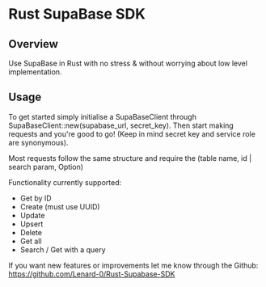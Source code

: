 # Rust SupaBase SDK

## Overview

Use SupaBase in Rust with no stress & without worrying about low level implementation.

## Usage

To get started simply initialise a SupaBaseClient through SupaBaseClient::new(supabase_url, secret_key). Then start making requests and you're good to go! (Keep in mind secret key and service role are synonymous).

Most requests follow the same structure and require the (table name, id | search param, Option<body>)

Functionality currently supported:
- Get by ID
- Create (must use UUID)
- Update
- Upsert
- Delete
- Get all
- Search / Get with a query

If you want new features or improvements let me know through the Github:
https://github.com/Lenard-0/Rust-Supabase-SDK